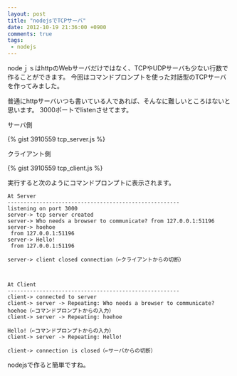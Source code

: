 ```yaml
---
layout: post
title: "nodejsでTCPサーバ"
date: 2012-10-19 21:36:00 +0900
comments: true
tags: 
 - nodejs
---
```


nodeｊｓはhttpのWebサーバだけではなく、TCPやUDPサーバも少ない行数で作ることができます。
今回はコマンドプロンプトを使った対話型のTCPサーバを作ってみました。

<!-- more -->

普通にhttpサーバいつも書いている人であれば、そんなに難しいところはないと思います。
3000ポートでlistenさせてます。

サーバ側

{% gist 3910559 tcp_server.js %}

クライアント側

{% gist 3910559 tcp_client.js %}

実行すると次のようにコマンドプロンプトに表示されます。

```
At Server
------------------------------------------------------
listening on port 3000
server-> tcp server created
server-> Who needs a browser to communicate? from 127.0.0.1:51196
server-> hoehoe
 from 127.0.0.1:51196
server-> Hello!
 from 127.0.0.1:51196
 
server-> client closed connection（←クライアントからの切断）
 
 
 
At Client
------------------------------------------------------
client-> connected to server
client-> server -> Repeating: Who needs a browser to communicate?
hoehoe（←コマンドプロンプトからの入力）
client-> server -> Repeating: hoehoe
 
Hello!（←コマンドプロンプトからの入力）
client-> server -> Repeating: Hello!
 
client-> connection is closed（←サーバからの切断）
```

nodejsで作ると簡単ですね。
